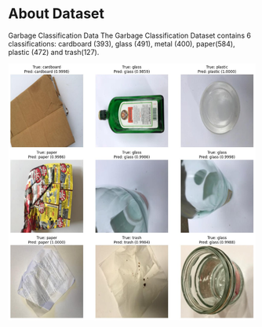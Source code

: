 # About Dataset
Garbage Classification Data
The Garbage Classification Dataset contains 6 classifications: cardboard (393), glass (491), metal (400), paper(584), plastic (472) and trash(127).

![Alt text](validation.jpg)
